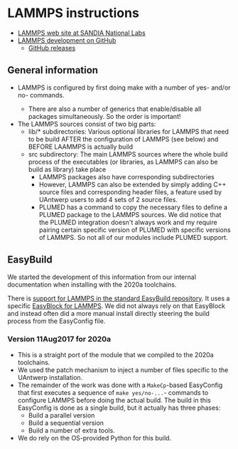 # LAMMPS instructions

  * [LAMMPS web site at SANDIA National Labs](https://lammps.sandia.gov/)
  * [LAMMPS development on GitHub](https://github.com/lammps/lammps)
      * [GitHub releases](https://github.com/lammps/lammps/releases)

## General information

  * LAMMPS is configured by first doing make with a number of yes-<package> and/or no-<package> commands.
      * There are also a number of generics that enable/disable all packages simultaneously. So the order is important!
  * The LAMMPS sources consist of two big parts:
     * lib/* subdirectories: Various optional libraries for LAMMPS that need to be build 
       AFTER the configuration of LAMMPS (see below) and BEFORE LAAMMPS is actually build
     * src subdirectory: The main LAMMPS sources where the whole build process of the 
       executables (or libraries, as LAMMPS can also be build as library) take place
        * LAMMPS packages also have corresponding subdirectories
        * However, LAMMPS can also be extended by simply adding C++ source files and 
          corresponding header files, a feature used by UAntwerp users to add 4 sets of 
          2 source files. 
        * PLUMED has a command to copy the necessary files to define a PLUMED package to 
          the LAMMPS sources. We did notice that the PLUMED integration doesn't always 
          work and my require pairing certain specific version of PLUMED with specific 
          versions of LAMMPS. So not all of our modules include PLUMED support.
  

## EasyBuild

We started the development of this information from our internal documentation when 
installing with the 2020a toolchains.

There is [support for LAMMPS in the standard EasyBuild
repository](https://github.com/easybuilders/easybuild-easyconfigs/tree/master/easybuild/easyconfigs/l/LAMMPS).
It uses a specific [EasyBlock for LAMMPS](https://github.com/easybuilders/easybuild-easyblocks/blob/master/easybuild/easyblocks/l/lammps.py).
We did not always rely on that EasyBlock and instead often did a more manual install 
directly steering the build process from the EasyConfig file.

### Version 11Aug2017 for 2020a

  * This is a straight port of the module that we compiled to the 2020a toolchains.
  * We used the patch mechanism to inject a number of files specific to the UAntwerp installation.
  * The remainder of the work was done with a `MakeCp`-based EasyConfig that first executes
    a sequence of `make yes/no-...`- commands to configure LAMMPS before doing the actual
    build. The build in this EasyConfig is done as a single build, but it actually has three 
    phases:
      * Build a parallel version
      * Build a sequential version
      * Build a number of extra tools.
  * We do rely on the OS-provided Python for this build.